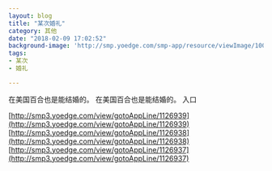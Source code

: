 ```yaml
---
layout: blog
title: "某次婚礼"
category: 其他
date: "2018-02-09 17:02:52"
background-image: 'http://smp.yoedge.com/smp-app/resource/viewImage/1004599appline.png'
tags:
- 某次
- 婚礼

---
```

在美国百合也是能结婚的。
在美国百合也是能结婚的。
入口

[http://smp3.yoedge.com/view/gotoAppLine/1126939](http://smp3.yoedge.com/view/gotoAppLine/1126939)
[http://smp3.yoedge.com/view/gotoAppLine/1126938](http://smp3.yoedge.com/view/gotoAppLine/1126938)
[http://smp3.yoedge.com/view/gotoAppLine/1126937](http://smp3.yoedge.com/view/gotoAppLine/1126937)

        
